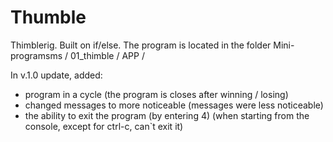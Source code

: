 # Thumble

Thimblerig. Built on if/else.
The program is located in the folder Mini-programsms / 01_thimble / APP /

In v.1.0 update, added:
- program in a cycle
(the program is closes after winning / losing)
- changed messages to more noticeable
(messages were less noticeable)
- the ability to exit the program (by entering 4)
(when starting from the console, except for ctrl-c,  can`t exit it)